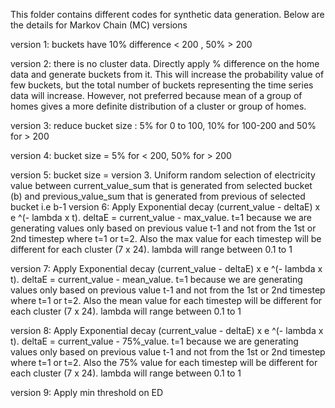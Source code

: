 This folder contains different codes for synthetic data generation. Below are the details for Markov Chain (MC) versions 

version 1: buckets have 10% difference < 200 , 50% > 200

version 2: there is no cluster data. Directly apply % difference on the home data and generate buckets from it. This will increase the probability value of few buckets, but the total number of buckets representing the time series data will increase. However, not preferred because mean of a group of homes gives a more definite distribution of a cluster or group of homes.

version 3: reduce bucket size : 5% for 0 to 100, 10% for 100-200 and 50% for > 200

version 4: bucket size = 5% for < 200, 50% for > 200

version 5: bucket size = version 3. Uniform random selection of electricity value between current_value_sum that is generated from selected bucket (b) and previous_value_sum that is generated from previous of selected bucket i.e b-1 version 6: Apply Exponential decay (current_value - deltaE) x e ^(- lambda x t). deltaE = current_value - max_value. t=1 because we are generating values only based on previous value t-1 and not from the 1st or 2nd timestep where t=1 or t=2. Also the max value for each timestep will be different for each cluster (7 x 24). lambda will range between 0.1 to 1

version 7: Apply Exponential decay (current_value - deltaE) x e ^(- lambda x t). deltaE = current_value - mean_value. t=1 because we are generating values only based on previous value t-1 and not from the 1st or 2nd timestep where t=1 or t=2. Also the mean value for each timestep will be different for each cluster (7 x 24). lambda will range between 0.1 to 1

version 8: Apply Exponential decay (current_value - deltaE) x e ^(- lambda x t). deltaE = current_value - 75%_value. t=1 because we are generating values only based on previous value t-1 and not from the 1st or 2nd timestep where t=1 or t=2. Also the 75% value for each timestep will be different for each cluster (7 x 24). lambda will range between 0.1 to 1

version 9: Apply min threshold on ED
